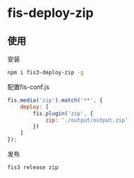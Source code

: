 # fis-deploy-zip

## 使用

安装

```bash
npm i fis3-deploy-zip -g
```

配置fis-conf.js

```javascript
fis.media('zip').match('**', {
    deploy: [
        fis.plugin('zip', {
            zip: './output/output.zip'
        })
    ]
});
```

发布

```bash
fis3 release zip
```
